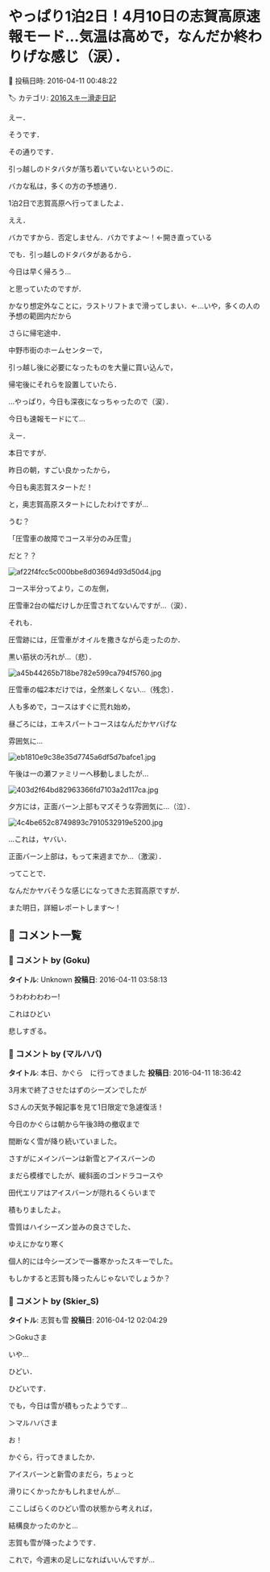 # やっぱり1泊2日！4月10日の志賀高原速報モード…気温は高めで，なんだか終わりげな感じ（涙）．

📅 投稿日時: 2016-04-11 00:48:22

🏷️ カテゴリ: [2016スキー滑走日記](c70c67ed5248e9432b899dcd5747048bb.md)

えー．


そうです．


その通りです．


引っ越しのドタバタが落ち着いていないというのに．


バカな私は，多くの方の予想通り．


1泊2日で志賀高原へ行ってましたよ．


ええ．


バカですから．否定しません．バカですよ～！←開き直っている





でも．引っ越しのドタバタがあるから．


今日は早く帰ろう…


と思っていたのですが．


かなり想定外なことに，ラストリフトまで滑ってしまい．←…いや，多くの人の予想の範囲内だから





さらに帰宅途中．


中野市街のホームセンターで，


引っ越し後に必要になったものを大量に買い込んで，


帰宅後にそれらを設置していたら．


…やっぱり，今日も深夜になっちゃったので（涙）．


今日も速報モードにて…





えー．


本日ですが．


昨日の朝，すごい良かったから，


今日も奥志賀スタートだ！


と，奥志賀高原スタートにしたわけですが…





うむ？


「圧雪車の故障でコース半分のみ圧雪」


だと？？




![af22f4fcc5c000bbe8d03694d93d50d4.jpg](images/af22f4fcc5c000bbe8d03694d93d50d4.jpg)




コース半分ってより，この左側，


圧雪車2台の幅だけしか圧雪されてないんですが…（涙）．





それも．


圧雪跡には，圧雪車がオイルを撒きながら走ったのか．


黒い筋状の汚れが…（悲）．




![a45b44265b718be782e599ca794f5760.jpg](images/a45b44265b718be782e599ca794f5760.jpg)




圧雪車の幅2本だけでは，全然楽しくない…（残念）．





人も多めで，コースはすぐに荒れ始め，


昼ごろには，エキスパートコースはなんだかヤバげな


雰囲気に…




![eb1810e9c38e35d7745a6df5d7bafce1.jpg](images/eb1810e9c38e35d7745a6df5d7bafce1.jpg)







午後は一の瀬ファミリーへ移動しましたが…




![403d2f64bd82963366fd7103a2d117ca.jpg](images/403d2f64bd82963366fd7103a2d117ca.jpg)




夕方には，正面バーン上部もマズそうな雰囲気に…（泣）．




![4c4be652c8749893c7910532919e5200.jpg](images/4c4be652c8749893c7910532919e5200.jpg)




…これは，ヤバい．


正面バーン上部は，もって来週までか…（激涙）．





ってことで．


なんだかヤバそうな感じになってきた志賀高原ですが．


また明日，詳細レポートします～！

## 💬 コメント一覧

### 💬 コメント by (Goku)
**タイトル**: Unknown
**投稿日**: 2016-04-11 03:58:13

うわわわわわー!



これはひどい

悲しすぎる。

### 💬 コメント by (マルハバ)
**タイトル**: 本日、かぐら　に行ってきました
**投稿日**: 2016-04-11 18:36:42

3月末で終了させたはずのシーズンでしたが

Sさんの天気予報記事を見て1日限定で急遽復活！



今日のかぐらは朝から午後3時の撤収まで

間断なく雪が降り続いていました。

さすがにメインバーンは新雪とアイスバーンの

まだら模様でしたが、緩斜面のゴンドラコースや

田代エリアはアイスバーンが隠れるくらいまで

積もりましたよ。

雪質はハイシーズン並みの良さでした、

ゆえにかなり寒く

個人的には今シーズンで一番寒かったスキーでした。



もしかすると志賀も降ったんじゃないでしょうか？

### 💬 コメント by (Skier_S)
**タイトル**: 志賀も雪
**投稿日**: 2016-04-12 02:04:29

＞Gokuさま

いや…

ひどい．

ひどいです．

でも，今日は雪が積もったようです…



＞マルハバさま

お！

かぐら，行ってきましたか．

アイスバーンと新雪のまだら，ちょっと

滑りにくかったかもしれませんが…

ここしばらくのひどい雪の状態から考えれば，

結構良かったのかと…

志賀も雪が降ったようです．

これで，今週末の足しになればいいんですが…


